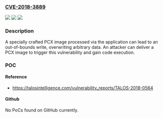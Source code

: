 ### [CVE-2018-3889](https://cve.mitre.org/cgi-bin/cvename.cgi?name=CVE-2018-3889)
![](https://img.shields.io/static/v1?label=Product&message=Computerinsel%20Photoline&color=blue)
![](https://img.shields.io/static/v1?label=Version&message=Computerinsel%20Photoline%2020.53%20for%20OS%20X%20&color=brightgreen)
![](https://img.shields.io/static/v1?label=Vulnerability&message=Out%20of%20bounds%20write&color=brightgreen)

### Description

A specially crafted PCX image processed via the application can lead to an out-of-bounds write, overwriting arbitrary data. An attacker can deliver a PCX image to trigger this vulnerability and gain code execution.

### POC

#### Reference
- https://talosintelligence.com/vulnerability_reports/TALOS-2018-0564

#### Github
No PoCs found on GitHub currently.

